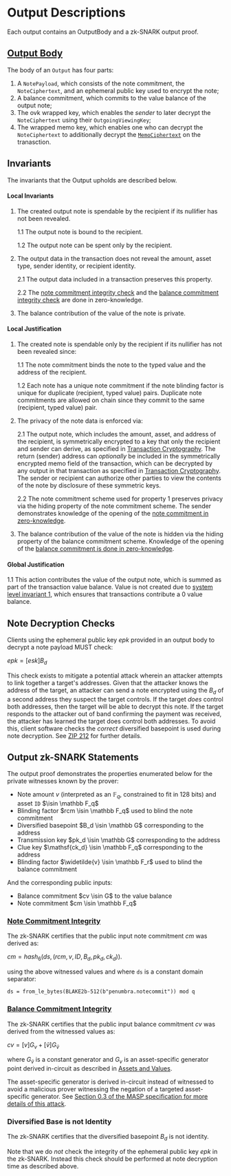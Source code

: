 # Output Descriptions

Each output contains an OutputBody and a zk-SNARK output proof.

## [Output Body](#output-body)

The body of an `Output` has four parts:

1. A `NotePayload`, which consists of the note commitment, the `NoteCiphertext`, and an ephemeral public key used to encrypt the note;
2. A balance commitment, which commits to the value balance of the output note;
3. The ovk wrapped key, which enables the _sender_ to later decrypt the `NoteCiphertext` using their `OutgoingViewingKey`;
4. The wrapped memo key, which enables one who can decrypt the `NoteCiphertext` to additionally decrypt the [`MemoCiphertext`](../../transactions/memo.md) on the tranasction.

## Invariants

The invariants that the Output upholds are described below.

#### Local Invariants

1. The created output note is spendable by the recipient if its nullifier has not been revealed.

    1.1 The output note is bound to the recipient.

    1.2 The output note can be spent only by the recipient.

2. The output data in the transaction does not reveal the amount, asset type, sender identity, or recipient identity.

    2.1 The output data included in a transaction preserves this property.

    2.2 The [note commitment integrity check](#note-commitment-integrity) and the [balance commitment integrity check](#balance-commitment-integrity) are done in zero-knowledge.

3. The balance contribution of the value of the note is private.

#### Local Justification

1. The created note is spendable only by the recipient if its nullifier has not been revealed since:

    1.1 The note commitment binds the note to the typed value and the address of the recipient.

    1.2 Each note has a unique note commitment if the note blinding factor is unique for duplicate (recipient, typed value) pairs. Duplicate note commitments are allowed on chain since they commit to the same (recipient, typed value) pair.

2. The privacy of the note data is enforced via:

    2.1 The output note, which includes the amount, asset, and address of the recipient, is symmetrically encrypted to a key that only the recipient and sender can derive, as specified in [Transaction Cryptography](../../addresses_keys/transaction_crypto.md). The return (sender) address can *optionally* be included in the symmetrically encrypted memo field of the transaction, which can be decrypted by any output in that transaction as specified in [Transaction Cryptography](../../addresses_keys/transaction_crypto.md). The sender or recipient can authorize other parties to view the contents of the note by disclosure of these symmetric keys.

    2.2 The note commitment scheme used for property 1 preserves privacy via the hiding property of the note commitment scheme. The sender demonstrates knowledge of the opening of the [note commitment in zero-knowledge](#note-commitment-integrity).

3. The balance contribution of the value of the note is hidden via the hiding property of the balance commitment scheme. Knowledge of the opening of the [balance commitment is done in zero-knowledge](#balance-commitment-integrity).

#### Global Justification

1.1 This action contributes the value of the output note, which is summed as part of the transaction value balance. Value is not created due to [system level invariant 1](../../transactions/invariants.md), which ensures that transactions contribute a 0 value balance.

## Note Decryption Checks

Clients using the ephemeral public key $epk$ provided in an output body to decrypt a note payload MUST check:

$epk = [esk] B_d$

This check exists to mitigate a potential attack wherein an attacker attempts to
link together a target's addresses. Given that the attacker knows the address of
the target, an attacker can send a note encrypted using the $B_d$ of a second
address they suspect the target controls. If the target _does_ control both
addresses, then the target will be able to decrypt this note. If the target responds to
the attacker out of band confirming the payment was received, the attacker has
learned the target does control both addresses. To avoid this, client software checks the
_correct_ diversified basepoint is used during note decryption. See
[ZIP 212](https://zips.z.cash/zip-0212) for further details.

## Output zk-SNARK Statements

The output proof demonstrates the properties enumerated below for the private witnesses known by the prover:

* Note amount $v$ (interpreted as an $\mathbb F_q$, constrained to fit in 128 bits) and asset `ID` $\isin \mathbb F_q$
* Blinding factor $rcm \isin \mathbb F_q$ used to blind the note commitment
* Diversified basepoint $B_d \isin \mathbb G$ corresponding to the address
* Transmission key $pk_d \isin \mathbb G$ corresponding to the address
* Clue key $\mathsf{ck_d} \isin \mathbb F_q$ corresponding to the address
* Blinding factor $\widetilde{v} \isin \mathbb F_r$ used to blind the balance commitment

And the corresponding public inputs:

* Balance commitment $cv \isin G$ to the value balance
* Note commitment $cm \isin \mathbb F_q$

### [Note Commitment Integrity](#note-commitment-integrity)

The zk-SNARK certifies that the public input note commitment $cm$ was derived as:

$cm = hash_6(ds, (rcm, v, ID, B_d, pk_d, ck_d))$.

using the above witnessed values and where `ds` is a constant domain separator:

`ds = from_le_bytes(BLAKE2b-512(b"penumbra.notecommit")) mod q`

### [Balance Commitment Integrity](#balance-commitment-integrity)

The zk-SNARK certifies that the public input balance commitment $cv$ was derived from the witnessed values as:

$cv = [v] G_v + [\widetilde{v}] G_{\widetilde{v}}$

where $G_{\widetilde{v}}$ is a constant generator and $G_v$ is an asset-specific
generator point derived in-circuit as described in [Assets and
Values](../../assets.md).

The asset-specific generator is derived in-circuit instead of witnessed to avoid a malicious prover witnessing the negation of a targeted asset-specific generator. See [Section 0.3 of the MASP specification for more details of this attack](https://github.com/anoma/masp/blob/main/docs/multi-asset-shielded-pool.pdf).

### Diversified Base is not Identity

The zk-SNARK certifies that the diversified basepoint $B_d$ is not identity.

Note that we do _not_ check the integrity of the ephemeral public key $epk$ in the zk-SNARK.
Instead this check should be performed at note decryption time as described above.
